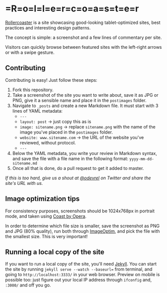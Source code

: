 # =R=o=l=l=e=r=c=o=a=s=t=e=r

[Rollercoaster](http://rollercoaster.io/) is a site showcasing good-looking tablet-optimized sites, best practices and interesting design patterns. 

The concept is simple: a screenshot and a few lines of commentary per site. 

Visitors can quickly browse between featured sites with the left-right arrows or with a swipe gesture.

## Contributing

Contributing is easy! Just follow these steps:

1. Fork this repository.
2. Take a screenshot of the site you want to write about, save it as JPG or PNG, give it a sensible name and place it in the `postimages` folder.
3. Navigate to `_posts` and create a new Markdown file. It must start with 3 lines of YAML metadata: 
	- `---`
	- `layout: post` → just copy this as is
	- `image: sitename.png` → replace `sitename.png` with the name of the image you've placed in the `postimages` folder. 
	- `website: www.sitename.com` → the URL of the website you've reviewed, without protocol.
	- `---`
4. Below the YAML metadata, you write your review in Markdown syntax, and save the file with a file name in the following format: `yyyy-mm-dd-sitename.md`
5. Once all that is done, do a pull request to get it added to master.

*If this is too hard, give us a shout at [@odevrel](https://twitter.com/odevrel) on Twitter and share the site's URL with us.*

## Image optimization tips

For consistency purposes, screenshots should be 1024x768px in portrait mode, and taken using [Coast by Opera](https://itunes.apple.com/app/coast-by-opera/id674024845).

In order to determine which file size is smaller, save the screenshot as PNG and JPG (80% quality), run both through [ImageOptim](http://imageoptim.com), and pick the file with the smallest size. This is very important!

## Running a local copy of the site

If you want to run a local copy of the site, you'll need [Jekyll](http://jekyllrb.com). You can start the site by running `jekyll serve --watch --baseurl=` from terminal, and going to `http://localhost:3333/` in your web browser. Preview on mobile is possible too: just figure out your local IP address through `ifconfig` and, `:3000/` and off you go.